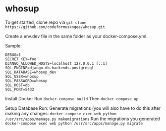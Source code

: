 # whosup
To get started, clone repo via 
`git clone https://github.com/codeformuskogee/whosup.git`

Create a env.dev file in the same folder as your docker-compose.yml.

Sample:

```
DEBUG=1
SECRET_KEY=foo
DJANGO_ALLOWED_HOSTS=localhost 127.0.0.1 [::1]
SQL_ENGINE=django.db.backends.postgresql
SQL_DATABASE=whosup_dev
SQL_USER=whosup
SQL_PASSWORD=whosup
SQL_HOST=db
SQL_PORT=5432
```

Install Docker
Run `docker-compose build`
Then `docker-compose up`

Setup Database
Run:
Generate migrations (you will also have to do this after making any changes: 
`docker-compose exec web python /usr/src/apps/manage.py makemigrations`
Run the migrations you generated
`docker-compose exec web python /usr/src/apps/manage.py migrate`



